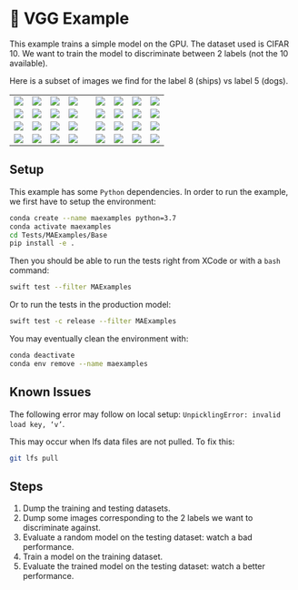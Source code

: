# 🚀 VGG Example

This example trains a simple model on the GPU. 
The dataset used is CIFAR 10. 
We want to train the model to discriminate between 2 labels 
(not the 10 available).

Here is a subset of images we find for the label 8 (ships) vs label 5 (dogs).

<table align="center" cellspacing="0" cellpadding="0">
    <tr>
        <td><img src="../../Tests/MAExamples/Base/data/out/CIFAR8_0.png"></td>
        <td><img src="../../Tests/MAExamples/Base/data/out/CIFAR8_1.png"></td>
        <td><img src="../../Tests/MAExamples/Base/data/out/CIFAR8_2.png"></td>
        <td><img src="../../Tests/MAExamples/Base/data/out/CIFAR8_3.png"></td>
        <td> </td>
        <td><img src="../../Tests/MAExamples/Base/data/out/CIFAR5_0.png"></td>
        <td><img src="../../Tests/MAExamples/Base/data/out/CIFAR5_1.png"></td>
        <td><img src="../../Tests/MAExamples/Base/data/out/CIFAR5_2.png"></td>
        <td><img src="../../Tests/MAExamples/Base/data/out/CIFAR5_3.png"></td>
    </tr>
    <tr>
        <td><img src="../../Tests/MAExamples/Base/data/out/CIFAR8_4.png"></td>
        <td><img src="../../Tests/MAExamples/Base/data/out/CIFAR8_5.png"></td>
        <td><img src="../../Tests/MAExamples/Base/data/out/CIFAR8_6.png"></td>
        <td><img src="../../Tests/MAExamples/Base/data/out/CIFAR8_7.png"></td>
        <td> </td>
        <td><img src="../../Tests/MAExamples/Base/data/out/CIFAR5_4.png"></td>
        <td><img src="../../Tests/MAExamples/Base/data/out/CIFAR5_5.png"></td>
        <td><img src="../../Tests/MAExamples/Base/data/out/CIFAR5_6.png"></td>
        <td><img src="../../Tests/MAExamples/Base/data/out/CIFAR5_7.png"></td>
    </tr>
    <tr>
        <td><img src="../../Tests/MAExamples/Base/data/out/CIFAR8_8.png"></td>
        <td><img src="../../Tests/MAExamples/Base/data/out/CIFAR8_9.png"></td>
        <td><img src="../../Tests/MAExamples/Base/data/out/CIFAR8_10.png"></td>
        <td><img src="../../Tests/MAExamples/Base/data/out/CIFAR8_11.png"></td>
        <td> </td>
        <td><img src="../../Tests/MAExamples/Base/data/out/CIFAR5_8.png"></td>
        <td><img src="../../Tests/MAExamples/Base/data/out/CIFAR5_9.png"></td>
        <td><img src="../../Tests/MAExamples/Base/data/out/CIFAR5_10.png"></td>
        <td><img src="../../Tests/MAExamples/Base/data/out/CIFAR5_11.png"></td>
    </tr>
    <tr>
        <td><img src="../../Tests/MAExamples/Base/data/out/CIFAR8_12.png"></td>
        <td><img src="../../Tests/MAExamples/Base/data/out/CIFAR8_13.png"></td>
        <td><img src="../../Tests/MAExamples/Base/data/out/CIFAR8_14.png"></td>
        <td><img src="../../Tests/MAExamples/Base/data/out/CIFAR8_15.png"></td>
        <td> </td>
        <td><img src="../../Tests/MAExamples/Base/data/out/CIFAR5_12.png"></td>
        <td><img src="../../Tests/MAExamples/Base/data/out/CIFAR5_13.png"></td>
        <td><img src="../../Tests/MAExamples/Base/data/out/CIFAR5_14.png"></td>
        <td><img src="../../Tests/MAExamples/Base/data/out/CIFAR5_15.png"></td>
    </tr>
</table>

## Setup

This example has some `Python` dependencies. In order to run 
the example, we first have to setup the environment: 

```bash
conda create --name maexamples python=3.7
conda activate maexamples
cd Tests/MAExamples/Base
pip install -e .
```

Then you should be able to run the tests right from XCode or 
with a `bash` command:

```bash
swift test --filter MAExamples
```

Or to run the tests in the production model: 

```bash
swift test -c release --filter MAExamples
```

You may eventually clean the environment with:

```bash     
conda deactivate
conda env remove --name maexamples
```

## Known Issues

The following error may follow on local setup: 
`UnpicklingError: invalid load key, ‘v’`.

This may occur when lfs data files are not pulled. 
To fix this: 

```bash     
git lfs pull
```

## Steps

1. Dump the training and testing datasets.
1. Dump some images corresponding to the 2 labels 
   we want to discriminate against.
1. Evaluate a random model on the testing dataset: watch a bad performance.  
1. Train a model on the training dataset.
1. Evaluate the trained model on the testing dataset: 
   watch a better performance.
